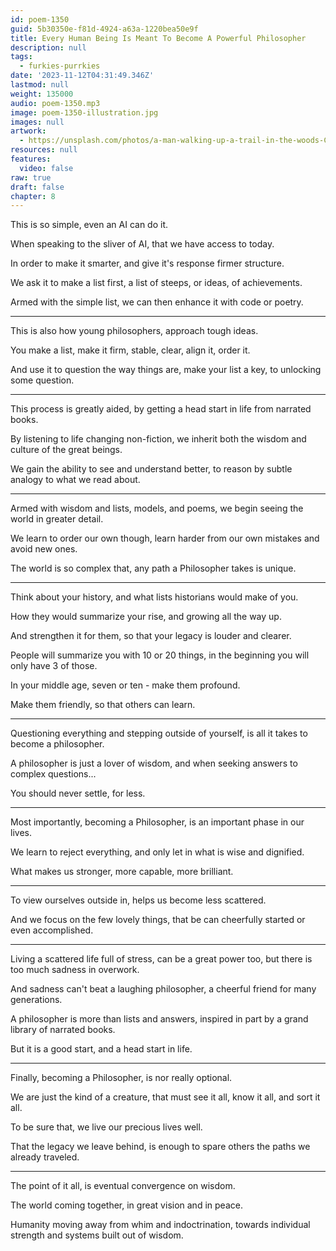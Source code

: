 ```yaml
---
id: poem-1350
guid: 5b30350e-f81d-4924-a63a-1220bea50e9f
title: Every Human Being Is Meant To Become A Powerful Philosopher
description: null
tags:
  - furkies-purrkies
date: '2023-11-12T04:31:49.346Z'
lastmod: null
weight: 135000
audio: poem-1350.mp3
image: poem-1350-illustration.jpg
images: null
artwork:
  - https://unsplash.com/photos/a-man-walking-up-a-trail-in-the-woods-CiE8qQhsasQ
resources: null
features:
  video: false
raw: true
draft: false
chapter: 8
---
```


This is so simple,
even an AI can do it.

When speaking to the sliver of AI,
that we have access to today.

In order to make it smarter,
and give it's response firmer structure.

We ask it to make a list first,
a list of steeps, or ideas, of achievements.

Armed with the simple list,
we can then enhance it with code or poetry.

---

This is also how young philosophers,
approach tough ideas.

You make a list, make it firm, stable, clear,
align it, order it.

And use it to question the way things are,
make your list a key, to unlocking some question.

---

This process is greatly aided,
by getting a head start in life from narrated books.

By listening to life changing non-fiction,
we inherit both the wisdom and culture of the great beings.

We gain the ability to see and understand better,
to reason by subtle analogy to what we read about.

---

Armed with wisdom and lists, models, and poems,
we begin seeing the world in greater detail.

We learn to order our own though,
learn harder from our own mistakes and avoid new ones.

The world is so complex that,
any path a Philosopher takes is unique.

---

Think about your history,
and what lists historians would make of you.

How they would summarize your rise,
and growing all the way up.

And strengthen it for them,
so that your legacy is louder and clearer.

People will summarize you with 10 or 20 things,
in the beginning you will only have 3 of those.

In your middle age,
seven or ten - make them profound.

Make them friendly,
so that others can learn.

---

Questioning everything and stepping outside of yourself,
is all it takes to become a philosopher.

A philosopher is just a lover of wisdom,
and when seeking answers to complex questions...

You should never settle,
for less.

---

Most importantly, becoming a Philosopher,
is an important phase in our lives.

We learn to reject everything,
and only let in what is wise and dignified.

What makes us stronger,
more capable, more brilliant.

---

To view ourselves outside in,
helps us become less scattered.

And we focus on the few lovely things,
that be can cheerfully started or even accomplished.

---

Living a scattered life full of stress,
can be a great power too, but there is too much sadness in overwork.

And sadness can't beat a laughing philosopher,
a cheerful friend for many generations.

A philosopher is more than lists and answers,
inspired in part by a grand library of narrated books.

But it is a good start,
and a head start in life.

---

Finally, becoming a Philosopher,
is nor really optional.

We are just the kind of a creature,
that must see it all, know it all, and sort it all.

To be sure that,
we live our precious lives well.

That the legacy we leave behind,
is enough to spare others the paths we already traveled.

---

The point of it all,
is eventual convergence on wisdom.

The world coming together,
in great vision and in peace.

Humanity moving away from whim and indoctrination,
towards individual strength and systems built out of wisdom.
